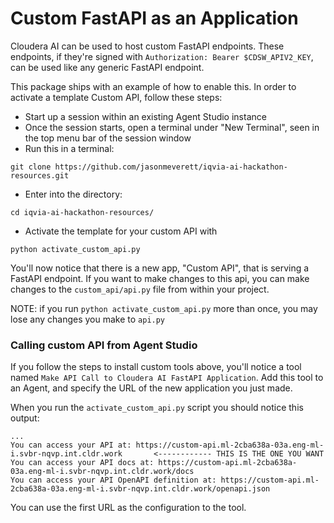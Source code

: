 # Custom FastAPI as an Application

Cloudera AI can be used to host custom FastAPI endpoints. These endpoints, if they're signed with `Authorization: Bearer $CDSW_APIV2_KEY`, can be used like any generic FastAPI endpoint.

This package ships with an example of how to enable this. In order to activate a template Custom API, follow these steps:

* Start up a session within an existing Agent Studio instance
* Once the session starts, open a terminal under "New Terminal", seen in the top menu bar of the session window
* Run this in a terminal:

```
git clone https://github.com/jasonmeverett/iqvia-ai-hackathon-resources.git
```

* Enter into the directory:

```
cd iqvia-ai-hackathon-resources/
```

* Activate the template for your custom API with

```
python activate_custom_api.py
```

You'll now notice that there is a new app, "Custom API", that is serving a FastAPI endpoint. If you want to make changes to this api, you can make changes to the `custom_api/api.py` file from within your project.

NOTE: if you run `python activate_custom_api.py` more than once, you may lose any changes you make to `api.py`

### Calling custom API from Agent Studio

If you follow the steps to install custom tools above, you'll notice a tool named `Make API Call to Cloudera AI FastAPI Application`. Add this tool to an Agent, and specify the URL of the new application you just made.

When you run the `activate_custom_api.py` script you should notice this output:

```
...
You can access your API at: https://custom-api.ml-2cba638a-03a.eng-ml-i.svbr-nqvp.int.cldr.work       <------------ THIS IS THE ONE YOU WANT
You can access your API docs at: https://custom-api.ml-2cba638a-03a.eng-ml-i.svbr-nqvp.int.cldr.work/docs
You can access your API OpenAPI definition at: https://custom-api.ml-2cba638a-03a.eng-ml-i.svbr-nqvp.int.cldr.work/openapi.json
```

You can use the first URL as the configuration to the tool.